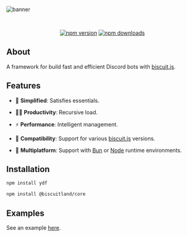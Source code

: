 ![banner](https://raw.githubusercontent.com/kh0wel/ydf/main/assets/banner.png)

<div align="center">
	<br />
	<p>
		<a href="https://www.npmjs.com/package/ydf"><img src="https://img.shields.io/npm/v/ydf.svg?maxAge=3600" alt="npm version" /></a>
		<a href="https://www.npmjs.com/package/ydf"><img src="https://img.shields.io/npm/dt/ydf.svg?maxAge=3600" alt="npm downloads" /></a>
	</p>
</div>

## About

A framework for build fast and efficient Discord bots with [biscuit.js](https://biscuitjs.com).

## Features

- 🧭 **Simplified**: Satisfies essentials.

- 💪🏻 **Productivity**: Recursive load.

- ⚡ **Performance**: Intelligent management.

- 🔌 **Compatibility**: Support for various [biscuit.js](https://biscuitjs.com) versions.

- 🧳 **Multiplatform**: Support with [Bun](https://bun.sh) or [Node](https://nodejs.org) runtime environments.

## Installation

```bash
npm install ydf
```

```bash
npm install @biscuitland/core
```

## Examples

See an example [here](https://github.com/kh0wel/kobalt).

